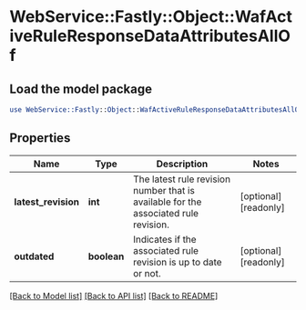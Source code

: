 # WebService::Fastly::Object::WafActiveRuleResponseDataAttributesAllOf

## Load the model package
```perl
use WebService::Fastly::Object::WafActiveRuleResponseDataAttributesAllOf;
```

## Properties
Name | Type | Description | Notes
------------ | ------------- | ------------- | -------------
**latest_revision** | **int** | The latest rule revision number that is available for the associated rule revision. | [optional] [readonly] 
**outdated** | **boolean** | Indicates if the associated rule revision is up to date or not. | [optional] [readonly] 

[[Back to Model list]](../README.md#documentation-for-models) [[Back to API list]](../README.md#documentation-for-api-endpoints) [[Back to README]](../README.md)


